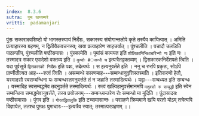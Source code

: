 ```yaml
---
index:  8.3.6
sutra:  पुमः खय्यम्परे
vritti:  padamanjari
---
```


पुंसः सकारादवशिष्टो यो भागस्तस्यायं निर्देशः, सकारस्य संयोगान्तलोपे कृते तस्यैव कायित्वात् । अमिति प्रत्याहारस्य ग्रहणम्, न द्वितीयैकवचनस्य; खया प्रत्याहारेण साहचर्यात् । पुंश्चलीति । पचादौ चलडिति पाठान्ङीप्, पुंश्चलीति षष्ठीसमासः । पुंस्कामेति । पुमांसं कामयत इति `शीलिकामिभिक्षाचरिभ्यो णः` इति णः । तस्मादत्र सकार एवादेशो वक्तव्य इति । `कुप्वोः #ःकःपौ च` इत्यत्रैतद्वक्तव्यम् ।
द्विसकारकनिर्देशपक्षे त्विति । यदा पूर्वसूत्रे `द्विसकारको निर्देशः` इति पक्षः, तदेत्यर्थः । स इत्यनुवर्तते इति ।
ननु च रुरपि प्रकृतः, सोऽपि प्राप्नीतीत्यत आह---रुत्वं त्विति । असम्बन्धे कारणमाह---सम्बन्धानुवृत्तिस्तस्यति । इतिकरणो हेतौ, यस्मादसौ स्वसम्बन्धिना यः सम्बन्धस्तमनुवर्त्तते तं न जहाति तस्मादित्यर्थः । यद्वा---सम्बध्यत इति सम्बन्धः । यस्मादिह स्वसम्बद्धमेव तदनुवर्तते तस्मादित्यर्थः । रुत्वं खल्विहानुवर्त्तमानमपि `मतुवसो रु सम्बुद्धौ` इति स्वेन सम्बन्धिना सम्बद्धमेवानुवर्त्तते, तस्य प्रयोजनम्---सम्बन्ध्यन्तरेण रोः सम्बन्धो मा मूदिति ।
पुंदासादयः षष्ठीसमासाः । पुंगव इति । `गोरतद्धितलुकि` इति टच्समासान्तः । परग्रहणे क्रियमाणे खयि परतो योऽम् तत्रेत्यपि विज्ञायेत, ततश्च पुमक्षः पुमाचारः---इत्यत्रैव स्यात्; तस्मात्परग्रहणम् ।।
